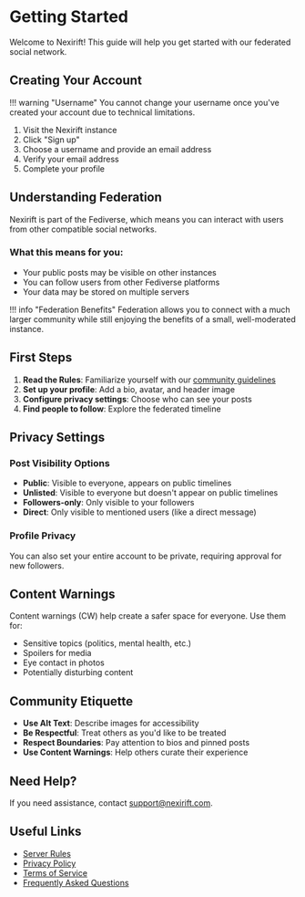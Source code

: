 # Getting Started

Welcome to Nexirift! This guide will help you get started with our federated social network.

## Creating Your Account

!!! warning "Username"
    You cannot change your username once you've created your account due to technical limitations.

1. Visit the Nexirift instance
2. Click "Sign up"
3. Choose a username and provide an email address
4. Verify your email address
5. Complete your profile

## Understanding Federation

Nexirift is part of the Fediverse, which means you can interact with users from other compatible social networks.

### What this means for you:

- Your public posts may be visible on other instances
- You can follow users from other Fediverse platforms
- Your data may be stored on multiple servers

!!! info "Federation Benefits"
    Federation allows you to connect with a much larger community while still enjoying the benefits of a small, well-moderated instance.

## First Steps

1. **Read the Rules**: Familiarize yourself with our [community guidelines](rules.md)
2. **Set up your profile**: Add a bio, avatar, and header image
3. **Configure privacy settings**: Choose who can see your posts
4. **Find people to follow**: Explore the federated timeline

## Privacy Settings

### Post Visibility Options

- **Public**: Visible to everyone, appears on public timelines
- **Unlisted**: Visible to everyone but doesn't appear on public timelines
- **Followers-only**: Only visible to your followers
- **Direct**: Only visible to mentioned users (like a direct message)

### Profile Privacy

You can also set your entire account to be private, requiring approval for new followers.

## Content Warnings

Content warnings (CW) help create a safer space for everyone. Use them for:

- Sensitive topics (politics, mental health, etc.)
- Spoilers for media
- Eye contact in photos
- Potentially disturbing content

## Community Etiquette

- **Use Alt Text**: Describe images for accessibility
- **Be Respectful**: Treat others as you'd like to be treated
- **Respect Boundaries**: Pay attention to bios and pinned posts
- **Use Content Warnings**: Help others curate their experience

## Need Help?

If you need assistance, contact [support@nexirift.com](mailto:support@nexirift.com).

## Useful Links

- [Server Rules](rules.md)
- [Privacy Policy](legal/privacy-policy.md)
- [Terms of Service](legal/terms-of-service.md)
- [Frequently Asked Questions](faq.md)
